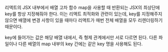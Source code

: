 리액트의 JSX 내부에서 배열 고차 함수 map을 사용할 때 반환되는 JSX의 최상단에 key를 항상 지정해줘야 한다. 이는 리액트 최적화와 관련이 있는데, key를 지정해주지 않으면 배열에 변경 사항이 있을 때마다 리액트가 매번 전체 배열을 모두 리렌더링하기 때문이다.

key에 들어가는 값은 해당 배열 내에서, 즉 형제 관계에서만 서로 다르면 된다. 다른 파일이나 다른 배열의 map 내부의 key 간에는 같은 key 명을 사용해도 된다.
